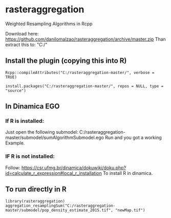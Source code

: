 # rasteraggregation
Weighted Resampling Algorithms in Rcpp

Download here: https://github.com/danilomalzao/rasteraggregation/archive/master.zip
Than extract this to: "C:/"

## Install the plugin (copying this into R)
```
Rcpp::compileAttributes("C:/rasteraggregation-master/", verbose = TRUE)

install.packages("C:/rasteraggregation-master/", repos = NULL, type = "source")
```

## In Dinamica EGO
### If R is installed:
Just open the following submodel: C:/rasteraggregation-master/submodel/sumAlgorithmSubmodel.ego
Run and you got a working Example.

### IF R is not installed:
Follow: https://csr.ufmg.br/dinamica/dokuwiki/doku.php?id=calculate_r_expression#local_r_installation
To install R in dinamica.

## To run directly in R
```
library(rasteraggregation)
aggregation_resamplingSum("C:/rasteraggregation-master/submodel/pop_density_estimate_2015.tif", "newMap.tif")
```
